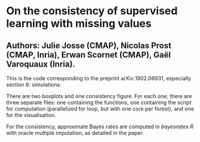 # On the consistency of supervised learning with missing values

## Authors: Julie Josse (CMAP), Nicolas Prost (CMAP, Inria), Erwan Scornet (CMAP), Gaël Varoquaux (Inria).

This is the code corresponding to the preprint arXiv:1902.06931, especially section 6: simulations.

There are two boxplots and one consistency figure. For each one, there are three separate files: one containing the functions, one containing the script for computation (parallelized for loop, but with one core per forest), and one for the visualisation.

For the consistency, approximate Bayes rates are computed in *bayesrates.R* with oracle multiple imputation, as detailed in the paper.  
